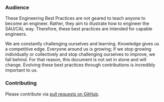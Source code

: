 ### Audience

These Engineering Best Practices are not geared to teach anyone to become an engineer. Rather, they aim to illustrate how to engineer the SAU/CAL way. Therefore, these best practices are intended for capable engineers.

We are constantly challenging ourselves and learning. Knowledge gives us a competitive edge. Everyone around us is growing; if we stop growing individually or collectively and stop challenging ourselves to improve, we fall behind. For that reason, this document is not set in stone and will change. Evolving these best practices through contributions is incredibly important to us.

### Contributing

Please contribute via [pull requests on GitHub](https://github.com/saucal/Engineering-Best-Practices).

